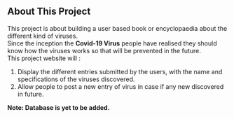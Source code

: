 ## About This Project
This project is about building a user based book or encyclopaedia about the different kind of viruses.<br>
Since the inception the <b>Covid-19 Virus</b> people have realised they should know how the viruses works so that will be prevented in the future.<br>
This project website will :
1. Display the different entries submitted by the users, with the name and specifications of the viruses discovered.<br>
2. Allow people to post a new entry of virus in case if any new discovered in future.<br>

<b>Note: Database is yet to be added.</b>